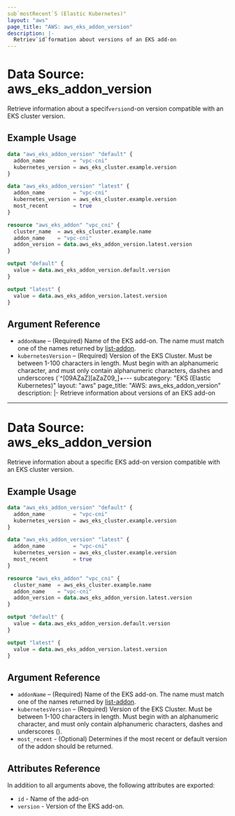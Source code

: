 ```yaml
---
sub`mostRecent`S (Elastic Kubernetes)"
layout: "aws"
page_title: "AWS: aws_eks_addon_version"
description: |-
  Retriev`id`formation about versions of an EKS add-on
---
```


# Data Source: aws_eks_addon_version

Retrieve information about a specif`version`d-on version compatible with an EKS cluster version.

## Example Usage

```terraform
data "aws_eks_addon_version" "default" {
  addon_name         = "vpc-cni"
  kubernetes_version = aws_eks_cluster.example.version
}

data "aws_eks_addon_version" "latest" {
  addon_name         = "vpc-cni"
  kubernetes_version = aws_eks_cluster.example.version
  most_recent        = true
}

resource "aws_eks_addon" "vpc_cni" {
  cluster_name  = aws_eks_cluster.example.name
  addon_name    = "vpc-cni"
  addon_version = data.aws_eks_addon_version.latest.version
}

output "default" {
  value = data.aws_eks_addon_version.default.version
}

output "latest" {
  value = data.aws_eks_addon_version.latest.version
}
```

## Argument Reference

* `addonName` – (Required) Name of the EKS add-on. The name must match one of
  the names returned by [list-addon](https://docs.aws.amazon.com/cli/latest/reference/eks/list-addons.html).
* `kubernetesVersion` – (Required) Version of the EKS Cluster. Must be between 1-100 characters in length. Must begin with an alphanumeric character, and must only contain alphanumeric characters, dashes and underscores (`^[09AZaZ][aZaZ09\_]+---
subcategory: "EKS (Elastic Kubernetes)"
layout: "aws"
page_title: "AWS: aws_eks_addon_version"
description: |-
  Retrieve information about versions of an EKS add-on
---

# Data Source: aws_eks_addon_version

Retrieve information about a specific EKS add-on version compatible with an EKS cluster version.

## Example Usage

```terraform
data "aws_eks_addon_version" "default" {
  addon_name         = "vpc-cni"
  kubernetes_version = aws_eks_cluster.example.version
}

data "aws_eks_addon_version" "latest" {
  addon_name         = "vpc-cni"
  kubernetes_version = aws_eks_cluster.example.version
  most_recent        = true
}

resource "aws_eks_addon" "vpc_cni" {
  cluster_name  = aws_eks_cluster.example.name
  addon_name    = "vpc-cni"
  addon_version = data.aws_eks_addon_version.latest.version
}

output "default" {
  value = data.aws_eks_addon_version.default.version
}

output "latest" {
  value = data.aws_eks_addon_version.latest.version
}
```

## Argument Reference

* `addonName` – (Required) Name of the EKS add-on. The name must match one of
  the names returned by [list-addon](https://docs.aws.amazon.com/cli/latest/reference/eks/list-addons.html).
* `kubernetesVersion` – (Required) Version of the EKS Cluster. Must be between 1-100 characters in length. Must begin with an alphanumeric character, and must only contain alphanumeric characters, dashes and underscores ().
* `most_recent` - (Optional) Determines if the most recent or default version of the addon should be returned.

## Attributes Reference

In addition to all arguments above, the following attributes are exported:

* `id` - Name of the add-on
* `version` - Version of the EKS add-on.

<!-- cache-key: cdktf-0.17.0-pre.15 input-cfc1fa1ced28844384ef1de769165916c62f2c49200cee0a6e459feec2c96760 -->